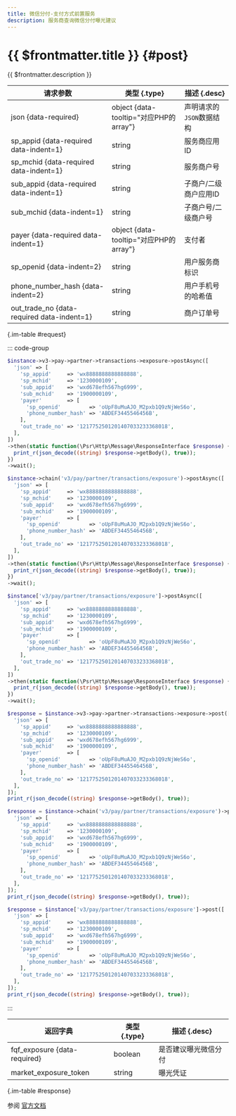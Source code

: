 ```yaml
---
title: 微信分付-支付方式前置服务
description: 服务商查询微信分付曝光建议
---
```


# {{ $frontmatter.title }} {#post}

{{ $frontmatter.description }}

| 请求参数 | 类型 {.type} | 描述 {.desc}
| --- | --- | ---
| json {data-required} | object {data-tooltip="对应PHP的array"} | 声明请求的`JSON`数据结构
| sp_appid {data-required data-indent=1} | string | 服务商应用ID
| sp_mchid {data-required data-indent=1} | string | 服务商户号
| sub_appid {data-required data-indent=1} | string | 子商户/二级商户应用ID
| sub_mchid {data-indent=1} | string | 子商户号/二级商户号
| payer {data-required data-indent=1} | object {data-tooltip="对应PHP的array"} | 支付者
| sp_openid {data-indent=2} | string | 用户服务商标识
| phone_number_hash {data-indent=2} | string | 用户手机号的哈希值
| out_trade_no {data-required data-indent=1} | string | 商户订单号

{.im-table #request}

::: code-group

```php [异步纯链式]
$instance->v3->pay->partner->transactions->exposure->postAsync([
  'json' => [
    'sp_appid'     => 'wx8888888888888888',
    'sp_mchid'     => '1230000109',
    'sub_appid'    => 'wxd678efh567hg6999',
    'sub_mchid'    => '1900000109',
    'payer'        => [
      'sp_openid'         => 'oUpF8uMuAJO_M2pxb1Q9zNjWeS6o',
      'phone_number_hash' => 'ABDEF3445546456B',
    ],
    'out_trade_no' => '1217752501201407033233368018',
  ],
])
->then(static function(\Psr\Http\Message\ResponseInterface $response) {
  print_r(json_decode((string) $response->getBody(), true));
})
->wait();
```

```php [异步声明式]
$instance->chain('v3/pay/partner/transactions/exposure')->postAsync([
  'json' => [
    'sp_appid'     => 'wx8888888888888888',
    'sp_mchid'     => '1230000109',
    'sub_appid'    => 'wxd678efh567hg6999',
    'sub_mchid'    => '1900000109',
    'payer'        => [
      'sp_openid'         => 'oUpF8uMuAJO_M2pxb1Q9zNjWeS6o',
      'phone_number_hash' => 'ABDEF3445546456B',
    ],
    'out_trade_no' => '1217752501201407033233368018',
  ],
])
->then(static function(\Psr\Http\Message\ResponseInterface $response) {
  print_r(json_decode((string) $response->getBody(), true));
})
->wait();
```

```php [异步属性式]
$instance['v3/pay/partner/transactions/exposure']->postAsync([
  'json' => [
    'sp_appid'     => 'wx8888888888888888',
    'sp_mchid'     => '1230000109',
    'sub_appid'    => 'wxd678efh567hg6999',
    'sub_mchid'    => '1900000109',
    'payer'        => [
      'sp_openid'         => 'oUpF8uMuAJO_M2pxb1Q9zNjWeS6o',
      'phone_number_hash' => 'ABDEF3445546456B',
    ],
    'out_trade_no' => '1217752501201407033233368018',
  ],
])
->then(static function(\Psr\Http\Message\ResponseInterface $response) {
  print_r(json_decode((string) $response->getBody(), true));
})
->wait();
```

```php [同步纯链式]
$response = $instance->v3->pay->partner->transactions->exposure->post([
  'json' => [
    'sp_appid'     => 'wx8888888888888888',
    'sp_mchid'     => '1230000109',
    'sub_appid'    => 'wxd678efh567hg6999',
    'sub_mchid'    => '1900000109',
    'payer'        => [
      'sp_openid'         => 'oUpF8uMuAJO_M2pxb1Q9zNjWeS6o',
      'phone_number_hash' => 'ABDEF3445546456B',
    ],
    'out_trade_no' => '1217752501201407033233368018',
  ],
]);
print_r(json_decode((string) $response->getBody(), true));
```

```php [同步声明式]
$response = $instance->chain('v3/pay/partner/transactions/exposure')->post([
  'json' => [
    'sp_appid'     => 'wx8888888888888888',
    'sp_mchid'     => '1230000109',
    'sub_appid'    => 'wxd678efh567hg6999',
    'sub_mchid'    => '1900000109',
    'payer'        => [
      'sp_openid'         => 'oUpF8uMuAJO_M2pxb1Q9zNjWeS6o',
      'phone_number_hash' => 'ABDEF3445546456B',
    ],
    'out_trade_no' => '1217752501201407033233368018',
  ],
]);
print_r(json_decode((string) $response->getBody(), true));
```

```php [同步属性式]
$response = $instance['v3/pay/partner/transactions/exposure']->post([
  'json' => [
    'sp_appid'     => 'wx8888888888888888',
    'sp_mchid'     => '1230000109',
    'sub_appid'    => 'wxd678efh567hg6999',
    'sub_mchid'    => '1900000109',
    'payer'        => [
      'sp_openid'         => 'oUpF8uMuAJO_M2pxb1Q9zNjWeS6o',
      'phone_number_hash' => 'ABDEF3445546456B',
    ],
    'out_trade_no' => '1217752501201407033233368018',
  ],
]);
print_r(json_decode((string) $response->getBody(), true));
```

:::

| 返回字典 | 类型 {.type} | 描述 {.desc}
| --- | --- | ---
| fqf_exposure {data-required} | boolean | 是否建议曝光微信分付
| market_exposure_token | string | 曝光凭证

{.im-table #response}

参阅 [官方文档](https://pay.weixin.qq.com/doc/v3/partner/4014326522)
